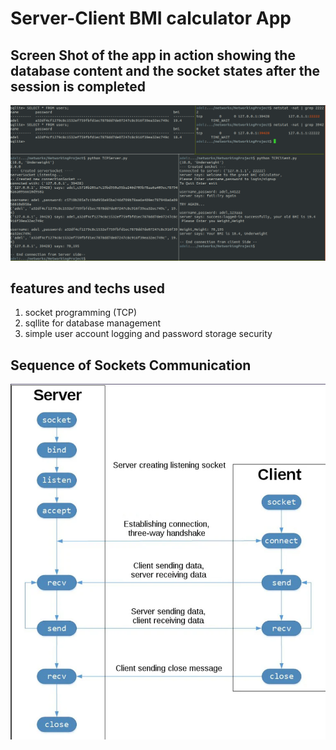# Server-Client BMI calculator App 

## Screen Shot of the app in action showing the database content and the socket states after the session is completed
![Console App Session Example](resources/media/consoleAppSession.png)

## features and techs used
1. socket programming (TCP)
2. sqllite for database management
3. simple user account logging and password storage security 
   
## Sequence of Sockets Communication
![Sockets communication diagram](resources/media/SocketDiagram.png)